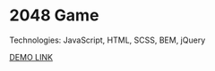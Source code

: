 2048 Game
====================
Technologies: JavaScript, HTML, SCSS, BEM, jQuery
>
[DEMO LINK](https://dima-cherednyk.github.io/2048-game/)
